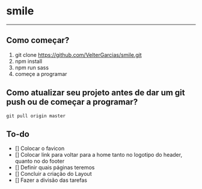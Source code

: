 # smile
<hr />

## Como começar?
1. git clone https://github.com/VelterGarcias/smile.git
2. npm install
3. npm run sass
4. começe a programar

## Como atualizar seu projeto antes de dar um git push ou de começar a programar?
```
git pull origin master
```

## To-do

- [] Colocar o favicon
- [] Colocar link para voltar para a home tanto no logotipo do header, quanto no do footer
- [] Definir quais páginas teremos
- [] Concluir a criação do Layout
- [] Fazer a divisão das tarefas
